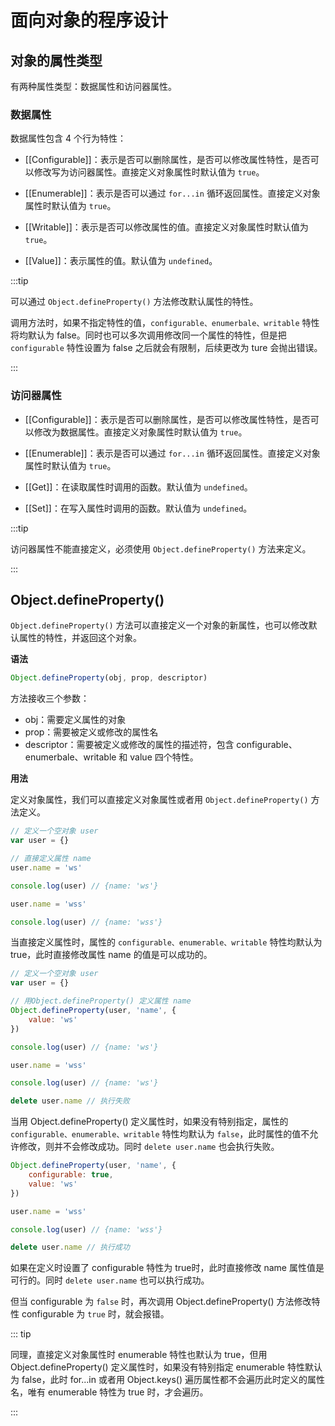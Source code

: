 # 面向对象的程序设计

## 对象的属性类型

有两种属性类型：数据属性和访问器属性。

### 数据属性

数据属性包含 4 个行为特性：

- [[Configurable]]：表示是否可以删除属性，是否可以修改属性特性，是否可以修改写为访问器属性。直接定义对象属性时默认值为 `true`。

- [[Enumerable]]：表示是否可以通过 `for...in` 循环返回属性。直接定义对象属性时默认值为 `true`。

- [[Writable]]：表示是否可以修改属性的值。直接定义对象属性时默认值为 `true`。

- [[Value]]：表示属性的值。默认值为 `undefined`。

:::tip

可以通过 `Object.defineProperty()` 方法修改默认属性的特性。

调用方法时，如果不指定特性的值，`configurable、enumerbale、writable` 特性将均默认为 false。同时也可以多次调用修改同一个属性的特性，但是把 `configurable` 特性设置为 false 之后就会有限制，后续更改为 ture 会抛出错误。

:::

### 访问器属性

- [[Configurable]]：表示是否可以删除属性，是否可以修改属性特性，是否可以修改为数据属性。直接定义对象属性时默认值为 `true`。

- [[Enumerable]]：表示是否可以通过 `for...in` 循环返回属性。直接定义对象属性时默认值为 `true`。

- [[Get]]：在读取属性时调用的函数。默认值为 `undefined`。

- [[Set]]：在写入属性时调用的函数。默认值为 `undefined`。

:::tip

访问器属性不能直接定义，必须使用 `Object.defineProperty()` 方法来定义。

:::

## Object.defineProperty()

`Object.defineProperty()` 方法可以直接定义一个对象的新属性，也可以修改默认属性的特性，并返回这个对象。

**语法**

```javascript
Object.defineProperty(obj, prop, descriptor)
```
方法接收三个参数：
- obj：需要定义属性的对象
- prop：需要被定义或修改的属性名
- descriptor：需要被定义或修改的属性的描述符，包含 configurable、enumerbale、writable 和 value 四个特性。

**用法**

定义对象属性，我们可以直接定义对象属性或者用 `Object.defineProperty()` 方法定义。

```javascript
// 定义一个空对象 user
var user = {}

// 直接定义属性 name
user.name = 'ws' 

console.log(user) // {name: 'ws'}

user.name = 'wss' 

console.log(user) // {name: 'wss'}
```
当直接定义属性时，属性的 `configurable、enumerable、writable` 特性均默认为 true，此时直接修改属性 name 的值是可以成功的。

```javascript
// 定义一个空对象 user
var user = {}

// 用Object.defineProperty() 定义属性 name
Object.defineProperty(user, 'name', {
    value: 'ws'
})

console.log(user) // {name: 'ws'}

user.name = 'wss' 

console.log(user) // {name: 'ws'}

delete user.name // 执行失败
```
当用 Object.defineProperty() 定义属性时，如果没有特别指定，属性的 `configurable、enumerable、writable` 特性均默认为 `false`，此时属性的值不允许修改，则并不会修改成功。同时 `delete user.name` 也会执行失败。

```javascript
Object.defineProperty(user, 'name', {
    configurable: true,
    value: 'ws'
})

user.name = 'wss' 

console.log(user) // {name: 'wss'}

delete user.name // 执行成功
```
如果在定义时设置了 configurable 特性为 true时，此时直接修改 name 属性值是可行的。同时 `delete user.name` 也可以执行成功。

但当 configurable 为 `false` 时，再次调用 Object.defineProperty() 方法修改特性 configurable 为 `true` 时，就会报错。

::: tip

同理，直接定义对象属性时 enumerable 特性也默认为 true，但用 Object.defineProperty() 定义属性时，如果没有特别指定 enumerable 特性默认为 false，此时 for...in 或者用 Object.keys() 遍历属性都不会遍历此时定义的属性名，唯有 enumerable 特性为 true 时，才会遍历。

:::
